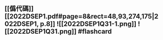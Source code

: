 [[僞代碼]]
[[2022DSEP1.pdf#page=8&rect=48,93,274,175|2022DSEP1, p.8]]
![[2022DSEP1Q31-1.png]]
![[2022DSEP1Q31.png]] #flashcard 
- 
<!--ID: 1730705096584-->



